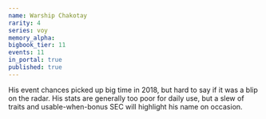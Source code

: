 ```yaml
---
name: Warship Chakotay
rarity: 4
series: voy
memory_alpha:
bigbook_tier: 11
events: 11
in_portal: true
published: true
---
```


His event chances picked up big time in 2018, but hard to say if it was a blip on the radar. His stats are generally too poor for daily use, but a slew of traits and usable-when-bonus SEC will highlight his name on occasion.
